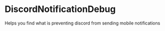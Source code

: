 # DiscordNotificationDebug
Helps you find what is preventing discord from sending mobile notifications
